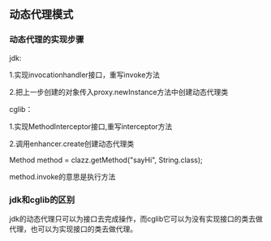 ## 动态代理模式

### 动态代理的实现步骤

jdk:

1.实现invocationhandler接口，重写invoke方法

2.把上一步创建的对象传入proxy.newInstance方法中创建动态代理类

cglib：

1.实现MethodInterceptor接口,重写interceptor方法

2.调用enhancer.create创建动态代理类

Method method = clazz.getMethod("sayHi", String.class);

method.invoke的意思是执行方法

### jdk和cglib的区别

jdk的动态代理只可以为接口去完成操作，而cglib它可以为没有实现接口的类去做代理，也可以为实现接口的类去做代理。